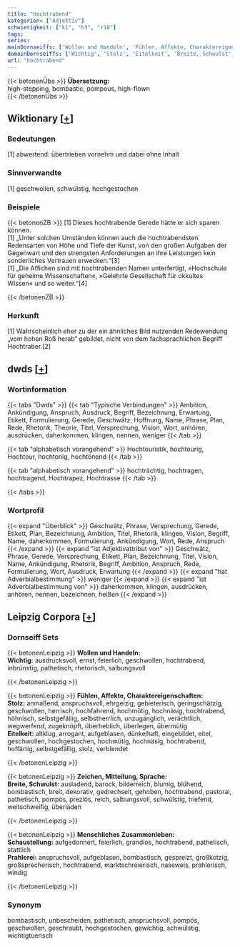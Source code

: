 ```yaml
---
title: "hochtrabend"
kategorien: ["Adjektiv"]
schwierigkeit: ["k1", "h3", "r18"]
tags:
series:
mainDornseiffs: ['Wollen und Handeln', 'Fühlen, Affekte, Charaktereigenschaften', 'Zeichen, Mitteilung, Sprache', 'Menschliches Zusammenleben']
domainDornseiffs: ['Wichtig', 'Stolz', 'Eitelkeit', 'Breite, Schwulst', 'Schaustellung', 'Prahlerei']
url: "hochtrabend"
---
```


{{< betonenÜbs >}}
**Übersetzung:**  
high-stepping, bombastic, pompous, high-flown  
{{< /betonenÜbs >}}

## Wiktionary [[+](https://de.wiktionary.org/wiki/hochtrabend)]

### Bedeutungen
[1] abwertend: übertrieben vornehm und dabei ohne Inhalt  

### Sinnverwandte
[1] geschwollen, schwülstig, hochgestochen  

### Beispiele
{{< betonenZB >}}
[1] Dieses hochtrabende Gerede hätte er sich sparen können.  
[1] „Unter solchen Umständen können auch die hochtrabendsten Redensarten von Höhe und Tiefe der Kunst, von den großen Aufgaben der Gegenwart und den strengsten Anforderungen an ihre Leistungen kein sonderliches Vertrauen erwecken.“[3]  
[1] „Die Affichen sind mit hochtrabenden Namen unterfertigt, »Hochschule für geheime Wissenschaften«, »Gelehrte Gesellschaft für okkultes Wissen« und so weiter.“[4]  

{{< /betonenZB >}}
### Herkunft
[1] Wahrscheinlich eher zu der ein ähnliches Bild nutzenden Redewendung „vom hohen Roß herab“ gebildet, nicht von dem fachsprachlichen Begriff Hochtraber.[2]  



## dwds [[+](https://www.dwds.de/wb/hochtrabend)]

### Wortinformation
{{< tabs "Dwds" >}}
{{< tab "Typische Verbindungen" >}}
Ambition, Ankündigung, Anspruch, Ausdruck, Begriff, Bezeichnung, Erwartung, Etikett, Formulierung, Gerede, Geschwätz, Hoffnung, Name, Phrase, Plan, Rede, Rhetorik, Theorie, Titel, Versprechung, Vision, Wort, anhören, ausdrücken, daherkommen, klingen, nennen, weniger
{{< /tab >}}

{{< tab "alphabetisch vorangehend" >}}
Hochtouristik, hochtourig, Hochtour, hochtonig, hochtönend
{{< /tab >}}

{{< tab "alphabetisch vorangehend" >}}
hochträchtig, hochtragen, hochtragend, Hochtrapez, Hochtrasse
{{< /tab >}}

{{< /tabs >}}

### Wortprofil
{{< expand "Überblick" >}} Geschwätz, Phrase, Versprechung, Gerede, Etikett, Plan, Bezeichnung, Ambition, Titel, Rhetorik, klingen, Vision, Begriff, Name, daherkommen, Formulierung, Ankündigung, Wort, Rede, Anspruch {{< /expand >}}
{{< expand "ist Adjektivattribut von" >}} Geschwätz, Phrase, Gerede, Versprechung, Etikett, Plan, Bezeichnung, Titel, Vision, Name, Ankündigung, Rhetorik, Begriff, Ambition, Anspruch, Rede, Formulierung, Wort, Ausdruck, Erwartung {{< /expand >}}
{{< expand "hat Adverbialbestimmung" >}} weniger {{< /expand >}}
{{< expand "ist Adverbialbestimmung von" >}} daherkommen, klingen, ausdrücken, anhören, nennen, bezeichnen, heißen {{< /expand >}}

## Leipzig Corpora [[+](https://corpora.uni-leipzig.de/en/res?word=hochtrabend&corpusId=deu_newscrawl-public_2018)]

### Dornseiff Sets
{{< betonenLeipzig >}}
**Wollen und Handeln:**  
**Wichtig:** ausdrucksvoll, ernst, feierlich, geschwollen, hochtrabend, inbrünstig, pathetisch, rhetorisch, salbungsvoll  

{{< /betonenLeipzig >}}


{{< betonenLeipzig >}}
**Fühlen, Affekte, Charaktereigenschaften:**  
**Stolz:** anmaßend, anspruchsvoll, ehrgeizig, gebieterisch, geringschätzig, geschwollen, herrisch, hochfahrend, hochmütig, hochnäsig, hochtrabend, höhnisch, selbstgefällig, selbstherrlich, unzugänglich, verächtlich, wegwerfend, zugeknöpft, überheblich, überlegen, übermütig  
**Eitelkeit:** altklug, arrogant, aufgeblasen, dünkelhaft, eingebildet, eitel, geschwollen, hochgestochen, hochmütig, hochnäsig, hochtrabend, hoffärtig, selbstgefällig, stolz, verblendet  

{{< /betonenLeipzig >}}


{{< betonenLeipzig >}}
**Zeichen, Mitteilung, Sprache:**  
**Breite, Schwulst:** ausladend, barock, bilderreich, blumig, blühend, bombastisch, breit, dekorativ, gedrechselt, gehoben, hochtrabend, pastoral, pathetisch, pompös, preziös, reich, salbungsvoll, schwülstig, triefend, weitschweifig, überladen  

{{< /betonenLeipzig >}}


{{< betonenLeipzig >}}
**Menschliches Zusammenleben:**  
**Schaustellung:** aufgedonnert, feierlich, grandios, hochtrabend, pathetisch, stattlich  
**Prahlerei:** anspruchsvoll, aufgeblasen, bombastisch, gespreizt, großkotzig, großsprecherisch, hochtrabend, marktschreierisch, naseweis, prahlerisch, windig  

{{< /betonenLeipzig >}}

### Synonym
bombastisch, unbescheiden, pathetisch, anspruchsvoll, pompös, geschwollen, geschraubt, hochgestochen, gewichtig, schwülstig, wichtigtuerisch

